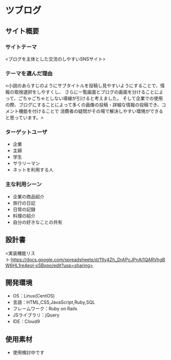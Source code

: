 # ツブログ

## サイト概要
### サイトテーマ
<ブログを主体とした交流のしやすいSNSサイト>

### テーマを選んだ理由
<小説のあらすじのようにサブタイトルを投稿し見やすいようにすることで、情報の取捨選択をしやすくし、
 さらに一覧画面とブログの画面を分けることによって、ごちゃごちゃとしない導線が引けると考えました。
 そして企業での使用の際、ブログにすることによって多くの画像の投稿・詳細な情報の投稿でき、コメント機能を付けることで
 消費者の疑問がその場で解決しやすい環境ができると思っています。>

### ターゲットユーザ
 - 企業
 - 主婦
 - 学生
 - サラリーマン
 - ネットを利用する人

### 主な利用シーン
 - 企業の商品紹介
 - 旅行の日記
 - 日常の記録
 - 料理の紹介
 - 自分の好きなことの共有

## 設計書
<実装機能リスト:https://docs.google.com/spreadsheets/d/11Iy4Zh_DrAPcJPnAj1QARVhgBW6HL1re4eoI-xSBxpo/edit?usp=sharing>

## 開発環境
- OS：Linux(CentOS)
- 言語：HTML,CSS,JavaScript,Ruby,SQL
- フレームワーク：Ruby on Rails
- JSライブラリ：jQuery
- IDE：Cloud9

## 使用素材
- 使用検討中です